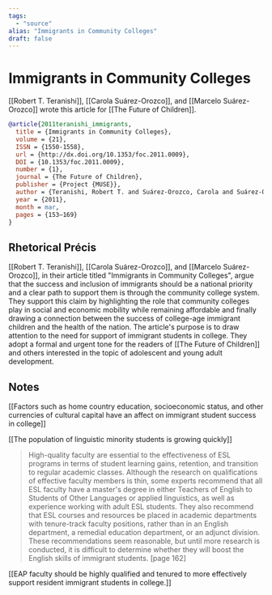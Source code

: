```yaml
---
tags:
  - "source"
alias: "Immigrants in Community Colleges"
draft: false
---
```

# Immigrants in Community Colleges
[[Robert T. Teranishi]], [[Carola Suárez-Orozco]], and [[Marcelo Suárez-Orozco]] wrote this article for [[The Future of Children]].

```bibtex
@article{2011teranishi_immigrants,
  title = {Immigrants in Community Colleges},
  volume = {21},
  ISSN = {1550-1558},
  url = {http://dx.doi.org/10.1353/foc.2011.0009},
  DOI = {10.1353/foc.2011.0009},
  number = {1},
  journal = {The Future of Children},
  publisher = {Project {MUSE}},
  author = {Teranishi, Robert T. and Suárez-Orozco, Carola and Suárez-Orozco, Marcelo},
  year = {2011},
  month = mar,
  pages = {153–169}
}
```

## Rhetorical Précis
[[Robert T. Teranishi]], [[Carola Suárez-Orozco]], and [[Marcelo Suárez-Orozco]], in their article titled "Immigrants in Community Colleges", argue that the success and inclusion of immigrants should be a national priority and a clear path to support them is through the community college system. They support this claim by highlighting the role that community colleges play in social and economic mobility while remaining affordable and finally drawing a connection between the success of college-age immigrant children and the health of the nation. The article's purpose is to draw attention to the need for support of immigrant students in college. They adopt a formal and urgent tone for the readers of [[The Future of Children]] and others interested in the topic of adolescent and young adult development.
## Notes
[[Factors such as home country education, socioeconomic status, and other currencies of cultural capital have an affect on immigrant student success in college]]

[[The population of linguistic minority students is growing quickly]]

>High-quality faculty are essential to the effectiveness of ESL programs in terms of student learning gains, retention, and transition to regular academic classes.  Although the research on qualifications of effective faculty members is thin, some experts recommend that all ESL faculty have a master's degree in either Teachers of English to Students of Other Languages or applied linguistics, as well as experience working with adult ESL students. They also recommend that ESL courses and resources be placed in academic departments with tenure-track faculty positions, rather than in an English department, a remedial education department, or an adjunct division. These recommendations seem reasonable, but until more research is conducted, it is difficult to determine whether they will boost the English skills of immigrant students. [page 162]

[[EAP faculty should be highly qualified and tenured to more effectively support resident immigrant students in college.]]